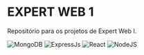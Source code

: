 # EXPERT WEB 1
Repositório para os projetos de Expert Web I.

![MongoDB](https://img.shields.io/badge/MongoDB-444?style=for-the-badge&logo=mongodb)
![ExpressJs](https://img.shields.io/badge/ExpressJs-444?style=for-the-badge&logo=express)
![React](https://img.shields.io/badge/REACT-444?style=for-the-badge&logo=react)
![NodeJS](https://img.shields.io/badge/nodejs-444?style=for-the-badge&logo=node.js)
